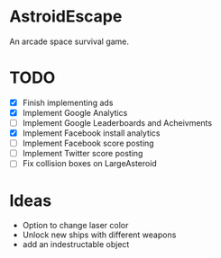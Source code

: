 AstroidEscape
=============

An arcade space survival game.


TODO
====
- [x] Finish implementing ads
- [x] Implement Google Analytics
- [ ] Implement Google Leaderboards and Acheivments
- [x] Implement Facebook install analytics
- [ ] Implement Facebook score posting
- [ ] Implement Twitter score posting
- [ ] Fix collision boxes on LargeAsteroid

Ideas
=====
- Option to change laser color
- Unlock new ships with different weapons
- add an indestructable object
